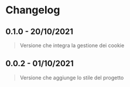 # Changelog

## 0.1.0 - 20/10/2021

> Versione che integra la gestione dei cookie

## 0.0.2 - 01/10/2021

> Versione che aggiunge lo stile del progetto
